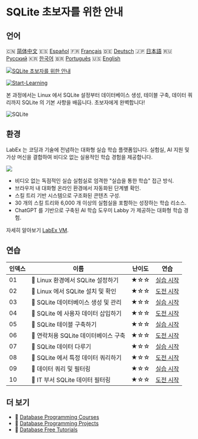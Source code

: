 # SQLite 초보자를 위한 안내

## 언어

🇨🇳 [简体中文](README_zh.md) 🇪🇸 [Español](README_es.md) 🇫🇷 [Français](README_fr.md) 🇩🇪 [Deutsch](README_de.md) 🇯🇵 [日本語](README_ja.md) 🇷🇺 [Русский](README_ru.md) 🇰🇷 [한국어](README_ko.md) 🇧🇷 [Português](README_pt.md) 🇺🇸 [English](README.md) 

[![SQLite 초보자를 위한 안내](https://cover-creator.labex.io/sqlite-for-beginners.png?lang=ko)](https://labex.io/ko/courses/sqlite-for-beginners)

[![Start-Learning](https://img.shields.io/badge/Start-Learning-whitesmoke?style=for-the-badge)](https://labex.io/ko/courses/sqlite-for-beginners)

본 과정에서는 Linux 에서 SQLite 설정부터 데이터베이스 생성, 테이블 구축, 데이터 쿼리까지 SQLite 의 기본 사항을 배웁니다. 초보자에게 완벽합니다!

![SQLite](https://img.shields.io/badge/SQLite-whitesmoke?style=for-the-badge&logo=sqlite)


## 환경

LabEx 는 코딩과 기술에 전념하는 대화형 실습 학습 플랫폼입니다. 실험실, AI 지원 및 가상 머신을 결합하여 비디오 없는 실용적인 학습 경험을 제공합니다.

![](https://tutorial-screenshot.getvm.io/images/vm-1725247253.png)

- 비디오 없는 독점적인 실습 실험실로 엄격한 "실습을 통한 학습" 접근 방식.
- 브라우저 내 대화형 온라인 환경에서 자동화된 단계별 확인.
- 스킬 트리 기반 시스템으로 구조화된 콘텐츠 구성.
- 30 개의 스킬 트리와 6,000 개 이상의 실험실을 포함하는 성장하는 학습 리소스.
- ChatGPT 를 기반으로 구축된 AI 학습 도우미 Labby 가 제공하는 대화형 학습 경험.

자세히 알아보기 [LabEx VM](https://support.labex.io/using-labex/virtual-machine).

## 연습

|   인덱스 | 이름                                 | 난이도   | 연습                                                                                                                       |
|----------|--------------------------------------|----------|----------------------------------------------------------------------------------------------------------------------------|
|       01 | 📖 Linux 환경에서 SQLite 설정하기    | ★☆☆      | <a target='_blank' href='https://labex.io/ko/tutorials/sqlite-setting-up-sqlite-in-linux-552335'>실습 시작</a>             |
|       02 | 🎯 Linux 에서 SQLite 설치 및 확인    | ★☆☆      | <a target='_blank' href='https://labex.io/ko/tutorials/sqlite-install-and-verify-sqlite-on-linux-552579'>도전 시작</a>     |
|       03 | 📖 SQLite 데이터베이스 생성 및 관리  | ★☆☆      | <a target='_blank' href='https://labex.io/ko/tutorials/sqlite-creating-and-managing-sqlite-databases-552337'>실습 시작</a> |
|       04 | 🎯 SQLite 에 사용자 데이터 삽입하기  | ★☆☆      | <a target='_blank' href='https://labex.io/ko/tutorials/insert-user-data-into-sqlite-552580'>도전 시작</a>                  |
|       05 | 📖 SQLite 테이블 구축하기            | ★☆☆      | <a target='_blank' href='https://labex.io/ko/tutorials/sqlite-building-tables-in-sqlite-552336'>실습 시작</a>              |
|       06 | 🎯 연락처용 SQLite 데이터베이스 구축 | ★☆☆      | <a target='_blank' href='https://labex.io/ko/tutorials/sqlite-build-sqlite-database-for-contacts-552582'>도전 시작</a>     |
|       07 | 📖 SQLite 데이터 다루기              | ★☆☆      | <a target='_blank' href='https://labex.io/ko/tutorials/sqlite-working-with-data-in-sqlite-552340'>실습 시작</a>            |
|       08 | 🎯 SQLite 에서 특정 데이터 쿼리하기  | ★☆☆      | <a target='_blank' href='https://labex.io/ko/tutorials/sqlite-query-specific-data-in-sqlite-552586'>도전 시작</a>          |
|       09 | 📖 데이터 쿼리 및 필터링             | ★☆☆      | <a target='_blank' href='https://labex.io/ko/tutorials/sqlite-querying-and-filtering-data-552338'>실습 시작</a>            |
|       10 | 🎯 IT 부서 SQLite 데이터 필터링      | ★☆☆      | <a target='_blank' href='https://labex.io/ko/tutorials/sqlite-filter-sqlite-data-for-it-department-552585'>도전 시작</a>   |

## 더 보기

- 🔗 [Database Programming Courses](https://github.com/labex-labs/awesome-programming-courses)
- 🔗 [Database Programming Projects](https://github.com/labex-labs/awesome-programming-projects)
- 🔗 [Database Free Tutorials](https://github.com/labex-labs/sqlite-free-tutorials)

